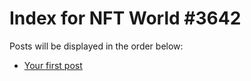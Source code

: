 # Index for NFT World #3642
Posts will be displayed in the order below:

- [Your first post](./001-first.md)

